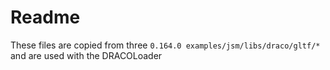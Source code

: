 # Readme

These files are copied from three `0.164.0 examples/jsm/libs/draco/gltf/*` and are used with the DRACOLoader
